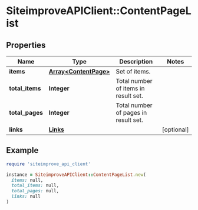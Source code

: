 # SiteimproveAPIClient::ContentPageList

## Properties

| Name | Type | Description | Notes |
| ---- | ---- | ----------- | ----- |
| **items** | [**Array&lt;ContentPage&gt;**](ContentPage.md) | Set of items. |  |
| **total_items** | **Integer** | Total number of items in result set. |  |
| **total_pages** | **Integer** | Total number of pages in result set. |  |
| **links** | [**Links**](Links.md) |  | [optional] |

## Example

```ruby
require 'siteimprove_api_client'

instance = SiteimproveAPIClient::ContentPageList.new(
  items: null,
  total_items: null,
  total_pages: null,
  links: null
)
```

